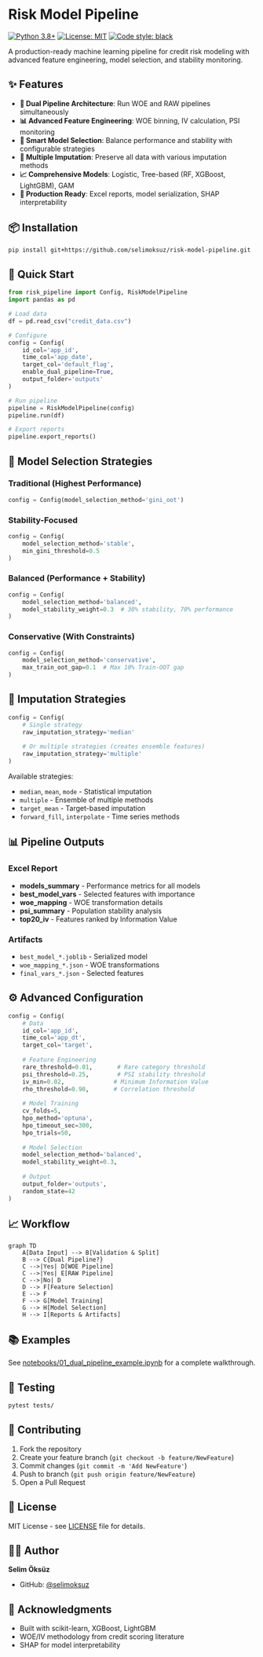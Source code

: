 # Risk Model Pipeline

[![Python 3.8+](https://img.shields.io/badge/python-3.8+-blue.svg)](https://www.python.org/downloads/)
[![License: MIT](https://img.shields.io/badge/License-MIT-yellow.svg)](https://opensource.org/licenses/MIT)
[![Code style: black](https://img.shields.io/badge/code%20style-black-000000.svg)](https://github.com/psf/black)

A production-ready machine learning pipeline for credit risk modeling with advanced feature engineering, model selection, and stability monitoring.

## ✨ Features

- **🚀 Dual Pipeline Architecture**: Run WOE and RAW pipelines simultaneously
- **📊 Advanced Feature Engineering**: WOE binning, IV calculation, PSI monitoring
- **🎯 Smart Model Selection**: Balance performance and stability with configurable strategies
- **🔧 Multiple Imputation**: Preserve all data with various imputation methods
- **📈 Comprehensive Models**: Logistic, Tree-based (RF, XGBoost, LightGBM), GAM
- **📝 Production Ready**: Excel reports, model serialization, SHAP interpretability

## 📦 Installation

```bash
pip install git+https://github.com/selimoksuz/risk-model-pipeline.git
```

## 🚀 Quick Start

```python
from risk_pipeline import Config, RiskModelPipeline
import pandas as pd

# Load data
df = pd.read_csv("credit_data.csv")

# Configure
config = Config(
    id_col='app_id',
    time_col='app_date', 
    target_col='default_flag',
    enable_dual_pipeline=True,
    output_folder='outputs'
)

# Run pipeline
pipeline = RiskModelPipeline(config)
pipeline.run(df)

# Export reports
pipeline.export_reports()
```

## 🎯 Model Selection Strategies

### Traditional (Highest Performance)
```python
config = Config(model_selection_method='gini_oot')
```

### Stability-Focused
```python
config = Config(
    model_selection_method='stable',
    min_gini_threshold=0.5
)
```

### Balanced (Performance + Stability)
```python
config = Config(
    model_selection_method='balanced',
    model_stability_weight=0.3  # 30% stability, 70% performance
)
```

### Conservative (With Constraints)
```python
config = Config(
    model_selection_method='conservative',
    max_train_oot_gap=0.1  # Max 10% Train-OOT gap
)
```

## 🔄 Imputation Strategies

```python
config = Config(
    # Single strategy
    raw_imputation_strategy='median'  
    
    # Or multiple strategies (creates ensemble features)
    raw_imputation_strategy='multiple'
)
```

Available strategies:
- `median`, `mean`, `mode` - Statistical imputation
- `multiple` - Ensemble of multiple methods
- `target_mean` - Target-based imputation
- `forward_fill`, `interpolate` - Time series methods

## 📊 Pipeline Outputs

### Excel Report
- **models_summary** - Performance metrics for all models
- **best_model_vars** - Selected features with importance
- **woe_mapping** - WOE transformation details
- **psi_summary** - Population stability analysis
- **top20_iv** - Features ranked by Information Value

### Artifacts
- `best_model_*.joblib` - Serialized model
- `woe_mapping_*.json` - WOE transformations
- `final_vars_*.json` - Selected features

## ⚙️ Advanced Configuration

```python
config = Config(
    # Data
    id_col='app_id',
    time_col='app_dt',
    target_col='target',
    
    # Feature Engineering
    rare_threshold=0.01,       # Rare category threshold
    psi_threshold=0.25,        # PSI stability threshold  
    iv_min=0.02,              # Minimum Information Value
    rho_threshold=0.90,       # Correlation threshold
    
    # Model Training
    cv_folds=5,
    hpo_method='optuna',
    hpo_timeout_sec=300,
    hpo_trials=50,
    
    # Model Selection
    model_selection_method='balanced',
    model_stability_weight=0.3,
    
    # Output
    output_folder='outputs',
    random_state=42
)
```

## 📈 Workflow

```mermaid
graph TD
    A[Data Input] --> B[Validation & Split]
    B --> C{Dual Pipeline?}
    C -->|Yes| D[WOE Pipeline]
    C -->|Yes| E[RAW Pipeline]
    C -->|No| D
    D --> F[Feature Selection]
    E --> F
    F --> G[Model Training]
    G --> H[Model Selection]
    H --> I[Reports & Artifacts]
```

## 📚 Examples

See [notebooks/01_dual_pipeline_example.ipynb](notebooks/01_dual_pipeline_example.ipynb) for a complete walkthrough.

## 🧪 Testing

```bash
pytest tests/
```

## 🤝 Contributing

1. Fork the repository
2. Create your feature branch (`git checkout -b feature/NewFeature`)
3. Commit changes (`git commit -m 'Add NewFeature'`)
4. Push to branch (`git push origin feature/NewFeature`)
5. Open a Pull Request

## 📄 License

MIT License - see [LICENSE](LICENSE) file for details.

## 👨‍💻 Author

**Selim Öksüz**
- GitHub: [@selimoksuz](https://github.com/selimoksuz)

## 🙏 Acknowledgments

- Built with scikit-learn, XGBoost, LightGBM
- WOE/IV methodology from credit scoring literature
- SHAP for model interpretability